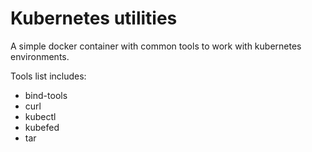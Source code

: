 # Kubernetes utilities
A simple docker container with common tools to work with kubernetes environments.

Tools list includes:
- bind-tools
- curl
- kubectl
- kubefed
- tar

